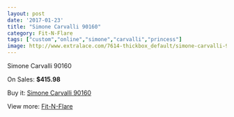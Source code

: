 ```yaml
---
layout: post
date: '2017-01-23'
title: "Simone Carvalli 90160"
category: Fit-N-Flare
tags: ["custom","online","simone","carvalli","princess"]
image: http://www.extralace.com/7614-thickbox_default/simone-carvalli-90160.jpg
---
```

Simone Carvalli 90160

On Sales: **$415.98**
<a href="https://www.extralace.com/fit-n-flare/3604-simone-carvalli-90160.html"><amp-img layout="responsive" width="600" height="600" src="//www.extralace.com/7614-thickbox_default/simone-carvalli-90160.jpg" alt="Simone Carvalli 90160 0" /></a>
<a href="https://www.extralace.com/fit-n-flare/3604-simone-carvalli-90160.html"><amp-img layout="responsive" width="600" height="600" src="//www.extralace.com/7615-thickbox_default/simone-carvalli-90160.jpg" alt="Simone Carvalli 90160 1" /></a>

Buy it: [Simone Carvalli 90160](https://www.extralace.com/fit-n-flare/3604-simone-carvalli-90160.html "Simone Carvalli 90160")

View more: [Fit-N-Flare](https://www.extralace.com/4-fit-n-flare "Fit-N-Flare")